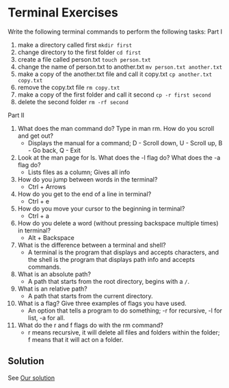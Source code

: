 # Terminal Exercises

Write the following terminal commands to perform the following tasks:
Part I

1. make a directory called first `mkdir first`
2. change directory to the first folder `cd first`
3. create a file called person.txt `touch person.txt`
4. change the name of person.txt to another.txt `mv person.txt another.txt`
5. make a copy of the another.txt file and call it copy.txt `cp another.txt copy.txt`
6. remove the copy.txt file `rm copy.txt`
7. make a copy of the first folder and call it second `cp -r first second`
8. delete the second folder `rm -rf second`

Part II

1. What does the man command do? Type in man rm. How do you scroll and get out?
	* Displays the manual for a command; D - Scroll down, U - Scroll up, B - Go back, Q - Exit
2. Look at the man page for ls. What does the -l flag do? What does the -a flag do?
	* Lists files as a column; Gives all info
3. How do you jump between words in the terminal?
	* Ctrl + Arrows
4. How do you get to the end of a line in terminal?
	* Ctrl + e
5. How do you move your cursor to the beginning in terminal?
	* Ctrl + a
6. How do you delete a word (without pressing backspace multiple times) in terminal?
	* Alt + Backspace
7. What is the difference between a terminal and shell?
	* A terminal is the program that displays and accepts characters, and the shell is the program that displays path info and accepts commands.
8. What is an absolute path?
	* A path that starts from the root directory, begins with a `/`.
9. What is an relative path?
	* A path that starts from the current directory.
10. What is a flag? Give three examples of flags you have used.
	* An option that tells a program to do something; -r for recursive, -l for list, -a for all.
11. What do the r and f flags do with the rm command?
	* r means recursive, it will delete all files and folders within the folder; f means that it will act on a folder.

## Solution

See [Our solution](http://curric.rithmschool.com/springboard/exercises/terminal-basics/solution/index.html)

